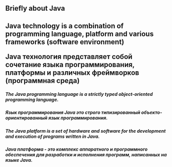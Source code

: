 <h2/>Briefly about Java<h2>

<p/>Java technology is a combination of programming language, platform and various frameworks (software environment)<p>
<p/>Java технология представляет собой сочетание языка программирования, платформы и различных фреймворков (программная среда)<p>

##### The Java programming language is a strictly typed object-oriented programming language.
##### Язык программирования Java это строго типизированный объекто-ориентированный язык программирования.

##### The Java platform is a set of hardware and software for the development and execution of programs written in Java.
##### Java платформа - это комплекс аппаратного и программного обеспечения для разработки и исполнения программ, написанных на языке Java.

